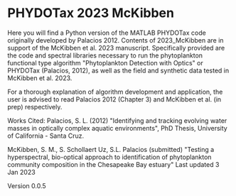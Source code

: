 # PHYDOTax 2023 McKibben

Here you will find a Python version of the MATLAB PHYDOTax code originally developed by Palacios 2012. Contents of 2023_McKibben are in support of the McKibben et al. 2023 manuscript. Specifically provided are the code and spectral libraries necessary to run the phytoplankton functional type algorithm "Phytoplankton Detection with Optics" or PHYDOTax (Palacios, 2012), as well as the field and synthetic data tested in McKibben et al. 2023. 

For a thorough explanation of algorithm development and application, the user is advised to read Palacios 2012 (Chapter 3) and McKibben et al. (in prep) respectively.

Works Cited: Palacios, S. L. (2012) "Identifying and tracking evolving water masses in optically complex aquatic environments", PhD Thesis, University of California - Santa Cruz.

McKibben, S. M., S. Schollaert Uz, S.L. Palacios (submitted) "Testing a hyperspectral, bio-optical approach to identification of phytoplankton community composition in the Chesapeake Bay estuary" Last updated 3 Jan 2023

Version 0.0.5
